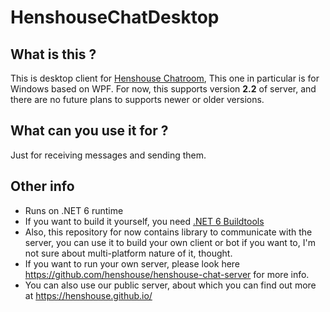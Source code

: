 # HenshouseChatDesktop
## What is this ?
This is desktop client for [Henshouse Chatroom](https://henshouse.github.io/), This one in particular is for Windows based on WPF.
For now, this supports version __2.2__ of server, and there are no future plans to supports newer or older versions.

## What can you use it for ?
Just for receiving messages and sending them.

## Other info
- Runs on .NET 6 runtime
- If you want to build it yourself, you need [.NET 6 Buildtools](https://visualstudio.microsoft.com/downloads/)
- Also, this repository for now contains library to communicate with the server, you can use it to build your own client or bot if you want to, I'm not sure about multi-platform nature of it, thought.
- If you want to run your own server, please look here https://github.com/henshouse/henshouse-chat-server for more info.
- You can also use our public server, about which you can find out more at https://henshouse.github.io/
